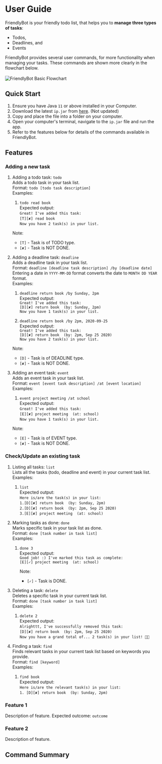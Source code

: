 # User Guide

FriendlyBot is your friendly todo list, that helps you to **manage three types of tasks**:
* Todos,
* Deadlines, and
* Events

FriendlyBot provides several user commands, for more functionality when managing your tasks.
These commands are shown more clearly in the flowchart below.
<br><br>![FriendlyBot Basic Flowchart](https://github.com/elizabethcwt/ip/commit/25d3f2a5c9006f885a93c4ff70e6efeaec0be217)

## Quick Start
1. Ensure you have Java `11` or above installed in your Computer.
1. Download the latest `ip.jar` from [here](https://github.com/elizabethcwt/ip/releases/tag/A-Jar). (Not updated)
1. Copy and place the file into a folder on your computer.
1. Open your computer's terminal, navigate to the `ip.jar` file and run the app.
1. Refer to the features below for details of the commands available in FriendlyBot.

## Features
### Adding a new task
1. Adding a todo task: `todo`
<br>Adds a todo task in your task list.
<br>Format: `todo [todo task description]`
<br>Examples: <br>
    1. `todo read book`
    <br>Expected output:
    <br>`Great! I've added this task:`
    <br>`[T][✘] read book`
    <br>`Now you have 2 task(s) in your list.`

	Note:
	* `[T]` - Task is of TODO type.
	* `[✘]` - Task is NOT DONE.
   
2. Adding a deadline task: `deadline`
<br>Adds a deadline task in your task list.
<br>Format: `deadline [deadline task description] /by [deadline date]`
<br>Entering a date in `YYYY-MM-DD` format converts the date to `MONTH DD YEAR` format.
<br>Examples: <br>
    1. `deadline return book /by Sunday, 2pm`
    <br>Expected output:
    <br>`Great! I've added this task:`
    <br>`[D][✘] return book  (by: Sunday, 2pm)`
    <br>`Now you have 1 task(s) in your list.`
    
    1. `deadline return book /by 2pm, 2020-09-25`
    <br>Expected output:
    <br>`Great! I've added this task:`
    <br>`[D][✘] return book  (by: 2pm, Sep 25 2020)`
    <br>`Now you have 2 task(s) in your list.`
  
	Note:
	* `[D]` - Task is of DEADLINE type.
	* `[✘]` - Task is NOT DONE.

3. Adding an event task: `event`
<br>Adds an event task in your task list.
<br>Format: `event [event task description] /at [event location]`
<br>Examples: <br>
    1. `event project meeting /at school`
    <br>Expected output:
    <br>`Great! I've added this task:`
    <br>`[E][✘] project meeting  (at: school)`
    <br>`Now you have 1 task(s) in your list.`
		
	Note:
	* `[E]` - Task is of EVENT type.
	* `[✘]` - Task is NOT DONE.
   
### Check/Update an existing task
1. Listing all tasks: `list`
<br>Lists all the tasks (todo, deadline and event) in your current task list.
<br>Examples: <br>
	1. `list`
	<br>Expected output:
	<br>`Here is/are the task(s) in your list:`
	<br>`1.[D][✘] return book  (by: Sunday, 2pm)`
	<br>`2.[D][✘] return book  (by: 2pm, Sep 25 2020)`
	<br>`3.[E][✘] project meeting  (at: school)`

2. Marking tasks as done: `done`
<br>Marks specific task in your task list as done.
<br>Format: `done [task number in task list]`
<br>Examples: <br>
	1. `done 3`
	<br>Expected output:
	<br>`Good job! :) I've marked this task as complete:`
	<br>`[E][✓] project meeting  (at: school)`
	
		Note:
		* `[✓]` - Task is DONE.

3. Deleting a task: `delete`
<br>Deletes a specific task in your current task list.
<br>Format: `done [task number in task list]`
<br>Examples: <br>
	1. `delete 2`
	<br>Expected output:
    <br>`Alrighttt, I've successfully removed this task:`
    <br>`[D][✘] return book  (by: 2pm, Sep 25 2020)`
    <br>`Now you have a grand total of... 2 task(s) in your list! 👍🏼`
    
4. Finding a task: `find`
<br>Finds relevant tasks in your current task list based on keywords you provide.
<br>Format: `find [keyword]`
<br>Examples: <br>
    1. `find book`
    <br>Expected output:
    <br>`Here is/are the relevant task(s) in your list:`
    <br>`1. [D][✘] return book  (by: Sunday, 2pm)`

### Feature 1 
Description of feature.
Expected outcome:
`outcome`

### Feature 2
Description of feature.

## Command Summary
